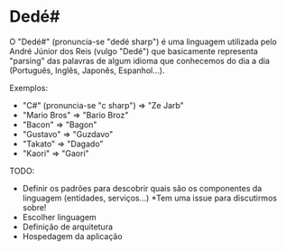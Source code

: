 # Dedé#

O "Dedé#" (pronuncia-se "dedé sharp") é uma linguagem utilizada pelo André Júnior dos Reis (vulgo "Dedé") que basicamente representa "parsing" das palavras de algum idioma que conhecemos do dia a dia (Português, Inglês, Japonês, Espanhol...).

Exemplos:  
- "C#" (pronuncia-se "c sharp") => "Ze Jarb"
- "Mario Bros" => "Bario Broz"
- "Bacon" => "Bagon"
- "Gustavo" => "Guzdavo"
- "Takato" => "Dagado"
- "Kaori" => "Gaori"


TODO:
- Definir os padrões para descobrir quais são os componentes da linguagem (entidades, serviços...) *Tem uma issue para discutirmos sobre!
- Escolher linguagem
- Definição de arquitetura
- Hospedagem da aplicação
